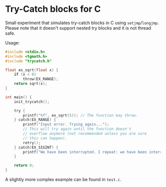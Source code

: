# Try-Catch blocks for C

Small experiment that simulates try-catch blocks in C using `setjmp`/`longjmp`. Please note that it doesn't support nested try blocks and it is not thread safe.

Usage:

```c
#include <stdio.h>
#include <tgmath.h>
#include "trycatch.h"

float ex_sqrt(float x) {
    if (x < 0)
        throw(EX_RANGE);
    return sqrt(x);
}

int main() {
    init_trycatch();

    try {
        printf("%f", ex_sqrt(5)); // The function may throw.
    } catch(EX_RANGE) {
        printf("Input error. Trying again...");
        // This will try again until the function doesn't
        // overflow anymore (not recommended unless you are sure
        // this can happen).
        retry();
    } catch(EX_SIGINT) {
        printf("We have been interrupted. I repeat: we have been interrupted.");
    }

    return 0;
}
```

A slightly more complex example can be found in `test.c`.

